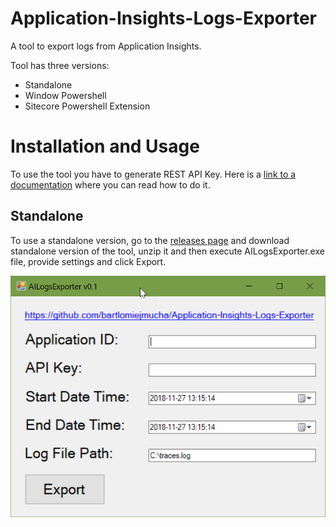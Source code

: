# Application-Insights-Logs-Exporter
A tool to export logs from Application Insights.

Tool has three versions:
* Standalone
* Window Powershell
* Sitecore Powershell Extension

# Installation and Usage
To use the tool you have to generate REST API Key. Here is a [link to a documentation](https://dev.applicationinsights.io/documentation/Authorization/API-key-and-App-ID) where you can read how to do it.

## Standalone
To use a standalone version, go to the [releases page](https://github.com/bartlomiejmucha/Application-Insights-Logs-Exporter/releases) and download standalone version of the tool, unzip it and then execute AILogsExporter.exe file, provide settings and click Export.
 
![Standalone application image](https://raw.githubusercontent.com/bartlomiejmucha/Application-Insights-Logs-Exporter/master/images/standalone.jpg "Standalone application image")
